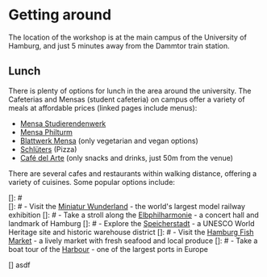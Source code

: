 # Getting around

The location of the workshop is at the main campus of the University of Hamburg, and just 5 minutes away from the Dammtor train station. 

## Lunch
There is plenty of options for lunch in the area around the university. 
The Cafeterias and Mensas (student cafeteria) on campus offer a variety of meals at affordable prices (linked pages include menus):
- [Mensa Studierendenwerk](https://www.stwhh.de/en/gastronomie/cafeterias-cafes-other/cafeteria/cafeteria-studierendenhaus) 
- [Mensa Philturm](https://www.stwhh.de/en/gastronomie/cafeterias-cafes-other/cafeteria/cafeteria-philturm)
- [Blattwerk Mensa](https://www.stwhh.de/en/gastronomie/cafeterias-cafes-other/cafeteria/blattwerk-deine-vegetarische-mensa) (only vegetarian and vegan options)
- [Schlüters](https://www.stwhh.de/en/gastronomie/cafeterias-cafes-other/cafeteria/schlueters-pizza-more) (Pizza)
- [Café del Arte](https://www.stwhh.de/en/gastronomie/cafeterias-cafes-other/cafeteria/cafe-dellarte) (only snacks and drinks, just 50m from the venue)

There are several cafes and restaurants within walking distance, offering a variety of cuisines. Some popular options include:



[]: #   
[]: # - Visit the [Miniatur Wunderland](https://www.miniatur-wunderland.com/) - the world's largest model railway exhibition
[]: # - Take a stroll along the [Elbphilharmonie](https://www.elbphilharmonie.de/en/) - a concert hall and landmark of Hamburg
[]: # - Explore the [Speicherstadt](https://www.historic-harbour-hamburg.com/en/speicherstadt/) - a UNESCO World Heritage site and historic warehouse district
[]: # - Visit the [Hamburg Fish Market](https://www.hafengeburtstag-hamburg.de/en/hamburg-fish-market/) - a lively market with fresh seafood and local produce
[]: # - Take a boat tour of the [Harbour](https://www.hafen-hamburg.de/en) - one of the largest ports in Europe

[] asdf

